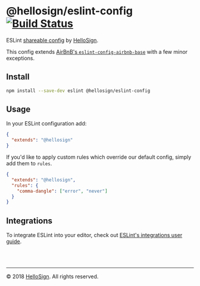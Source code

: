 # @hellosign/eslint-config [![Build Status](https://travis-ci.org/hellosign/eslint-config.svg?branch=master)](https://travis-ci.org/hellosign/eslint-config)

ESLint [shareable config](http://eslint.org/docs/developer-guide/shareable-configs.html) by [HelloSign](https://www.hellosign.com).

This config extends [AirBnB's `eslint-config-airbnb-base`](https://www.npmjs.com/package/eslint-config-airbnb-base) with a few minor exceptions.

## Install

```bash
npm install --save-dev eslint @hellosign/eslint-config
```

## Usage

In your ESLint configuration add:

```json
{
  "extends": "@hellosign"
}
```

If you'd like to apply custom rules which override our default config, simply add them to `rules`.

```json
{
  "extends": "@hellosign",
  "rules": {
    "comma-dangle": ["error", "never"]
  }
}
```

## Integrations

To integrate ESLint into your editor, check out [ESLint's integrations user guide](https://eslint.org/docs/user-guide/integrations).

<br/>
<br/>
<hr/>

&copy; 2018 [HelloSign](https://hellosign.com). All rights reserved.
